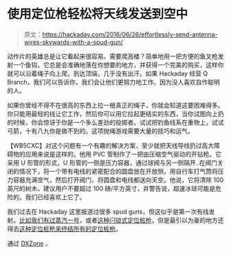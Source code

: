 # 使用定位枪轻松将天线发送到空中

> 原文：<https://hackaday.com/2016/06/26/effortlessly-send-antenna-wires-skywards-with-a-spud-gun/>

动作片的英雄总是让它看起来很容易。需要爬高楼？简单地用一把方便的鱼叉枪发射一个鱼钩，它总是会准确地落在你想要的地方，并获得一个完美的购买，这样你就可以沿着绳子向上爬，到达顶端，几乎没有出汗。如果 Hackaday 经营 Q Branch，我们可以告诉你，我们会让他们更努力地工作。因为没人喜欢自作聪明的人。

如果你曾经不得不在很高的东西上拉一根真正的绳子，你就会知道这要困难得多。你只能用最轻的线让它工作，然后你可以用它拉起更结实的东西，当你试图向上扔的时候，你会惊讶于你是一个多么差劲的投掷者。试试把钓鱼线系在重物上，试试弓箭，十有八九你是做不到的。这项抛绳游戏需要大量的技巧和运气。

【WB5CXC】对这个问题有一个有趣的解决方案，至少就把天线导线扔过高大障碍物的应用来说是这样的。他用 PVC 管制作了一把由压缩空气驱动的开钻枪。它采用 U 形管的形式，U 形管的一侧是压力容器，通过球阀与另一侧隔开..在阀门关闭的情况下，将一个带有电线的紧密配合的圆盘放在开放侧，用自行车打气筒将压力容器充满空气，然后打开阀门，将圆盘和电线都送向天空。他说，它将清除 100 英尺的树木，建议用户不要超过 100 磅/平方英寸，并警告说，超速冰球可能是危险的。我们已经喜欢上它了。

我们过去在 Hackaday 这里报道过很多 spud guns，但这似乎是第一次有线发射。[比如我们有过蒸汽一号](http://hackaday.com/2008/12/29/steam-powered-spud-gun/)，或者[这种闩锁式定位桩枪](http://hackaday.com/2011/04/09/bolt-action-pneumatic-spud-gun/)，但是最引以为豪的地方还得去[这种定位桩枪来终结所有的定位桩枪](http://hackaday.com/2012/03/13/the-spud-gun-to-end-all-spud-guns/)。

通过 [DXZone](http://www.dxzone.com/) 。